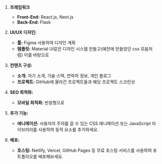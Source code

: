1. **프레임워크**
    - **Front-End:** React.js, Next.js
    - **Back-End:** Flask

2. **UI/UX 디자인:**
    - **툴:** Figma 사용하여 디자인 계획
    - **템플릿:** Material UI같은 디자인 시스템 만들고(예전에 만들었던 css 모음처럼) 이를 바탕으로

3. **컨텐츠 구성:**
    - **소개:** 자기 소개, 기술 스택, 연락처 정보, 개인 블로그
    - **프로젝트:** GitHub에 올라간 프로젝트들과 해당 프로젝트 스크린샷
    
4. **SEO 최적화:**    
    - **모바일 최적화:** 반응형으로
    
5. **추가 기능:**
    - **애니메이션:** 사용자의 주의를 끌 수 있는 CSS 애니메이션 또는 JavaScript 라이브러리를 사용하여 동적 요소를 추가하세요.
    
6.  **배포:**
    - **호스팅:** Netlify, Vercel, GitHub Pages 등 무료 호스팅 서비스를 사용하여 포트폴리오를 배포해보세요.